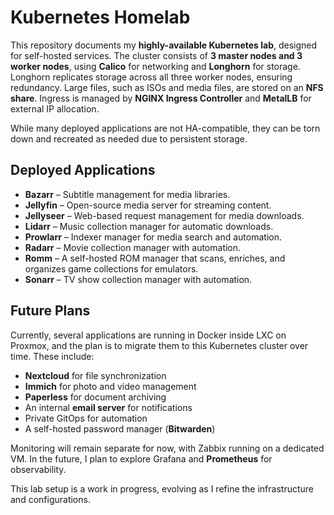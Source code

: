 # Kubernetes Homelab

This repository documents my **highly-available Kubernetes lab**, designed
for self-hosted services. The cluster consists of **3 master nodes and
3 worker nodes**, using **Calico** for networking and **Longhorn** for storage.
Longhorn replicates storage across all three worker nodes, ensuring redundancy.
Large files, such as ISOs and media files, are stored on an **NFS share**.
Ingress is managed by **NGINX Ingress Controller** and **MetalLB** for
external IP allocation.

While many deployed applications are not HA-compatible, they can be torn down
and recreated as needed due to persistent storage.

## Deployed Applications

* **Bazarr** – Subtitle management for media libraries.
* **Jellyfin** – Open-source media server for streaming content.
* **Jellyseer** – Web-based request management for media downloads.
* **Lidarr** – Music collection manager for automatic downloads.
* **Prowlarr** – Indexer manager for media search and automation.
* **Radarr** – Movie collection manager with automation.
* **Romm** – A self-hosted ROM manager that scans, enriches,
and organizes game collections for emulators.
* **Sonarr** – TV show collection manager with automation.

## Future Plans

Currently, several applications are running in Docker inside LXC on Proxmox,
and the plan is to migrate them to this Kubernetes cluster over time. These include:

* **Nextcloud** for file synchronization
* **Immich** for photo and video management
* **Paperless** for document archiving
* An internal **email server** for notifications
* Private GitOps for automation
* A self-hosted password manager (**Bitwarden**)

Monitoring will remain separate for now, with Zabbix running on a
dedicated VM. In the future, I plan to explore Grafana and
**Prometheus** for observability.

This lab setup is a work in progress, evolving as
I refine the infrastructure and configurations.

